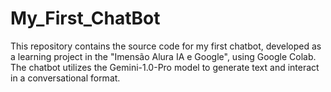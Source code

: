 # My_First_ChatBot
This repository contains the source code for my first chatbot, developed as a learning project in the "Imensão Alura IA e Google", using Google Colab. The chatbot utilizes the Gemini-1.0-Pro model to generate text and interact in a conversational format. 
